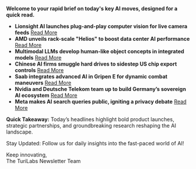 **Welcome to your rapid brief on today's key AI moves, designed for a quick read.**

- **Lionsight AI launches plug-and-play computer vision for live camera feeds** [Read More](https://demo.lionsight.ai)
- **AMD unveils rack-scale "Helios" to boost data center AI performance** [Read More](https://morethanmoore.substack.com/p/amds-ai-future-is-rack-scale-helios)
- **Multimodal LLMs develop human-like object concepts in integrated models** [Read More](https://www.nature.com/articles/s42256-025-01049-z)
- **Chinese AI firms smuggle hard drives to sidestep US chip export controls** [Read More](https://www.tomshardware.com/tech-industry/artificial-intelligence/chinese-ai-outfits-smuggling-suitcases-full-of-hard-drives-to-evade-u-s-chip-restrictions-training-ai-models-in-malaysia-using-rented-servers)
- **Saab integrates advanced AI in Gripen E for dynamic combat maneuvers** [Read More](https://www.saab.com/newsroom/press-releases/2025/saab-achieves-ai-milestone-with-gripen-e)
- **Nvidia and Deutsche Telekom team up to build Germany’s sovereign AI ecosystem** [Read More](https://blogs.nvidia.com/blog/nvidia-deutsche-telekom-germany-sovereign-ai/)
- **Meta makes AI search queries public, igniting a privacy debate** [Read More](https://www.bbc.com/news/articles/c0573lj172jo)

**Quick Takeaway:** Today’s headlines highlight bold product launches, strategic partnerships, and groundbreaking research reshaping the AI landscape.

Stay Updated: Follow us for daily insights into the fast-paced world of AI! 

Keep innovating,  
The TuriLabs Newsletter Team